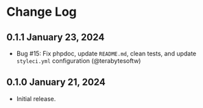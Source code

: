 Change Log
==========

## 0.1.1 January 23, 2024

- Bug #15: Fix phpdoc, update `README.md`, clean tests, and update `styleci.yml` configuration (@terabytesoftw)

## 0.1.0 January 21, 2024

- Initial release.
